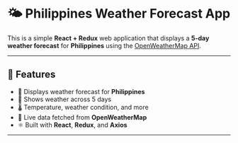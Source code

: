# 🌤️ Philippines Weather Forecast App

This is a simple **React + Redux** web application that displays a **5-day weather forecast** for **Philippines** using the [OpenWeatherMap API](https://openweathermap.org/forecast5).

---

## 🚀 Features

- 📍 Displays weather forecast for **Philippines**
- 📅 Shows weather across 5 days
- 🌡️ Temperature, weather condition, and more
- 🔄 Live data fetched from **OpenWeatherMap**
- ⚛️ Built with **React**, **Redux**, and **Axios**

---